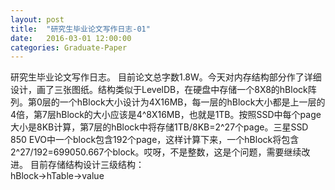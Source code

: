 ```yaml
---
layout: post
title:  "研究生毕业论文写作日志-01"
date:   2016-03-01 12:00:00
categories: Graduate-Paper
---
```

研究生毕业论文写作日志。
目前论文总字数1.8W。今天对内存结构部分作了详细设计，画了三张图纸。结构类似于LevelDB，在硬盘中存储一个8X8的hBlock阵列。第0层的一个hBlock大小设计为4X16MB，每一层的hBlock大小都是上一层的4倍，第7层hBlock的大小应该是4^8X16MB，也就是1TB。按照SSD中每个page大小是8KB计算，第7层的hBlock中将存储1TB/8KB=2^27个page。三星SSD 850 EVO中一个block包含192个page，这样计算下来，一个hBlock将包含2^27/192=699050.667个block。哎呀，不是整数，这是个问题，需要继续改进。
目前存储结构设计三级结构：<br>
	hBlock->hTable->value
